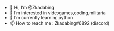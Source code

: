 - 👋 Hi, I’m @Zkadabing 
- 👀 I’m interested in videogames,coding,militaria
- 🌱 I’m currently learning python
- 📫 How to reach me : Zkadabing#6892 (discord)

<!---
Zkadabing/Zkadabing is a ✨ special ✨ repository because its `README.md` (this file) appears on your GitHub profile.
You can click the Preview link to take a look at your changes.
--->
